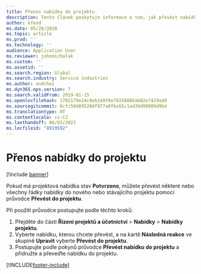 ```yaml
---
title: Přenos nabídky do projektu
description: Tento článek poskytuje informace o tom, jak převést nabídku do nového nebo existujícího projektu.
author: kfend
ms.date: 05/28/2020
ms.topic: article
ms.prod: ''
ms.technology: ''
audience: Application User
ms.reviewer: johnmichalak
ms.custom: ''
ms.assetid: ''
ms.search.region: Global
ms.search.industry: Service industries
ms.author: andchoi
ms.dyn365.ops.version: 7
ms.search.validFrom: 2019-01-15
ms.openlocfilehash: 1702179e14c0eb149f8e7025886bab02e7429ad8
ms.sourcegitcommit: 6cfc50d89528df977a8f6a55c1ad39d99800d9b4
ms.translationtype: HT
ms.contentlocale: cs-CZ
ms.lasthandoff: 06/03/2022
ms.locfileid: "8919592"
---
```

# <a name="transfer-a-quotation-to-a-project"></a>Přenos nabídky do projektu

[!include [banner](../includes/banner.md)]

Pokud má projektová nabídka stav **Potvrzeno**, můžete převést některé nebo všechny řádky nabídky do nového nebo stávajícího projektu pomocí průvodce **Převést do projektu**. 

Při použití průvodce postupujte podle těchto kroků:

1. Přejděte do části **Řízení projektů a účetnictví** > **Nabídky** > **Nabídky projektu**.
2. Vyberte nabídku, kterou chcete převést, a na kartě **Následná reakce** ve skupině **Upravit** vyberte **Převést do projektu**.
3. Postupujte podle pokynů průvodce **Převést nabídku do projektu** a přidružte a převeďte nabídku do projektu.


[!INCLUDE[footer-include](../includes/footer-banner.md)]